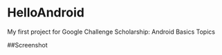 # HelloAndroid
My first project for Google Challenge Scholarship: Android Basics Topics

##Screenshot
